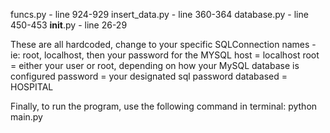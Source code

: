 funcs.py - line 924-929
insert_data.py - line 360-364
database.py - line 450-453
__init__.py - line 26-29

These are all hardcoded, change to your specific SQLConnection names - ie: root, localhost, then your password for the MYSQL
host = localhost
root = either your user or root, depending on how your MySQL database is configured
password = your designated sql password
databased = HOSPITAL


Finally, to run the program, use the following command in terminal: python main.py
